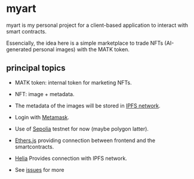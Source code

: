 # myart

myart is my personal project for a client-based application to interact with smart contracts.

Essencially, the idea here is a simple marketplace to trade NFTs (AI-generated personal images) with the MATK token.

## principal topics

* MATK token: internal token for marketing NFTs.

* NFT: image + metadata.

* The metadata of the images will be stored in [IPFS network](https://ipfs.tech/).

* Login with [Metamask](https://metamask.io/).

* Use of [Sepolia](https://sepolia.dev/) testnet for now (maybe polygon latter).

* [Ethers.js](https://docs.ethers.org/v5/) providing connection between frontend and the smartcontracts.

* [Helia](https://helia.io/) Provides connection with IPFS network.

* See [issues](https://github.com/isacpxc/myart/issues) for more
